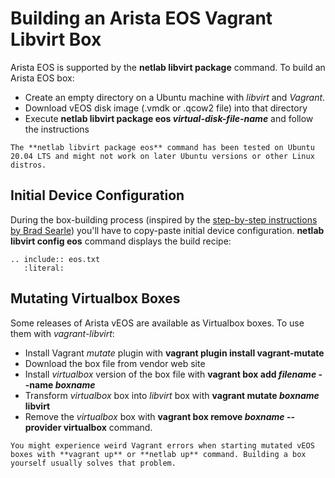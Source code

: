 # Building an Arista EOS Vagrant Libvirt Box

Arista EOS is supported by the **netlab libvirt package** command. To build an Arista EOS box:

* Create an empty directory on a Ubuntu machine with *libvirt* and *Vagrant*.
* Download vEOS disk image (.vmdk or .qcow2 file) into that directory
* Execute **netlab libvirt package eos _virtual-disk-file-name_** and follow the instructions

```{warning}
The **‌netlab libvirt package eos** command has been tested on Ubuntu 20.04 LTS and might not work on later Ubuntu versions or other Linux distros.
```

## Initial Device Configuration

During the box-building process (inspired by the [step-by-step instructions by Brad Searle](https://codingpackets.com/blog/arista-veos-vagrant-libvirt-box-install/)) you'll have to copy-paste initial device configuration. **netlab libvirt config eos** command displays the build recipe:

```{eval-rst}
.. include:: eos.txt
   :literal:
```

## Mutating Virtualbox Boxes

Some releases of Arista vEOS are available as Virtualbox boxes. To use them with *vagrant-libvirt*:

* Install Vagrant *mutate* plugin with **vagrant plugin install vagrant-mutate**
* Download the box file from vendor web site
* Install *virtualbox* version of the box file with **vagrant box add *filename* \-\-name _boxname_**
* Transform *virtualbox* box into *libvirt* box with **vagrant mutate _boxname_ libvirt**
* Remove the _virtualbox_ box with **vagrant box remove _boxname_ \-\-provider virtualbox** command.

```{warning}
You might experience weird Vagrant errors when starting mutated vEOS boxes with **‌vagrant up** or **‌netlab up** command. Building a box yourself usually solves that problem.
```

